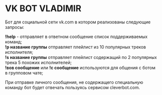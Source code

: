 # VK BOT VLADIMIR

Бот для социальной сети vk.com в котором реализованы следующие запросы:

**!help** - отправляет в ответном сообщение список поддерживаемых команд;  
**!p название группы** отправляет плейлист из 10 популярных треков исполнителя;  
**!s название группы** отправляет плейлист содержащий по 2 популярных трека 5 похожих исполнителей;  
**!вов сообщение** или **!c сообщение** используются для общения с ботом в групповом чате;  

При отправке личного сообщения, не содержащего специальную команду бот будет отвечать пользуясь
сервисом cleverbot.com.